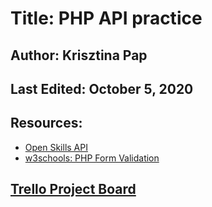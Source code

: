 # Title: PHP API practice

## Author: Krisztina Pap

## Last Edited: October 5, 2020

## Resources:
- [Open Skills API](https://github.com/workforce-data-initiative/skills-api/wiki/API-Overview)
- [w3schools: PHP Form Validation](https://www.w3schools.com/php/php_form_validation.asp)

## [Trello Project Board](https://trello.com/b/rHtyjPtH/php-practice-api) 